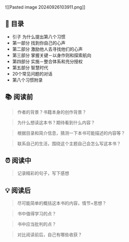 ![[Pasted image 20240926103911.png]]
## 📑 目录
* 引子 为什么提出第八个习惯  
* 第一部分 找到你自己的心声  
* 第二部分 激励他人去寻找他们的心声  
* 第三部分 掌握关键－以身作则和探索航向  
* 第四部分 实施－整合体系和充分授权  
* 第五部分 智慧时代  
* 20个常见问题的对话  
* 第八个习惯附录
## 📚 阅读前
> 作者的背景？书籍本身的创作背景？

> 为什么想读这本书？期待看到什么内容？

> 根据目录和简介信息，猜测一下本书可能描述的内容等？

> 联系自己的生活，围绕这个主题自己会怎么写这本书？
## ⏰ 阅读中
> 记录精彩的句子，写下感想
##  💡 阅读后
> 尽可能简单的概括这本书的内容，情节+思想？

> 书中值得学习的点？

> 书中应当批判的点？

> 对比阅读前后，自己有哪些收获？ 
